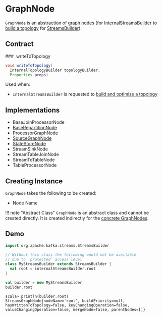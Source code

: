 # GraphNode

`GraphNode` is an [abstraction](#contract) of [graph nodes](#implementations) (for [InternalStreamsBuilder](InternalStreamsBuilder.md#root) to [build a topology](InternalStreamsBuilder.md#buildAndOptimizeTopology) for [StreamsBuilder](StreamsBuilder.md#build)).

## Contract

### <span id="writeToTopology"> writeToTopology

```java
void writeToTopology(
  InternalTopologyBuilder topologyBuilder,
  Properties props)
```

Used when:

* `InternalStreamsBuilder` is requested to [build and optimize a topology](InternalStreamsBuilder.md#buildAndOptimizeTopology)

## Implementations

* BaseJoinProcessorNode
* [BaseRepartitionNode](BaseRepartitionNode.md)
* ProcessorGraphNode
* [SourceGraphNode](SourceGraphNode.md)
* [StateStoreNode](StateStoreNode.md)
* StreamSinkNode
* StreamTableJoinNode
* StreamToTableNode
* TableProcessorNode

## Creating Instance

`GraphNode` takes the following to be created:

* <span id="nodeName"> Node Name

!!! note "Abstract Class"
    `GraphNode` is an abstract class and cannot be created directly. It is created indirectly for the [concrete GraphNodes](#implementations).

## Demo

```scala
import org.apache.kafka.streams.StreamsBuilder

// Without this class the following would not be available
// due to `protected` access level
class MyStreamsBuilder extends StreamsBuilder {
  val root = internalStreamsBuilder.root
}

val builder = new MyStreamsBuilder
builder.root
```

```text
scala> println(builder.root)
StreamsGraphNode{nodeName='root', buildPriority=null, hasWrittenToTopology=false, keyChangingOperation=false, valueChangingOperation=false, mergeNode=false, parentNodes=[]}
```
